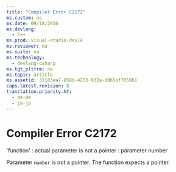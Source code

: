 ```yaml
---
title: "Compiler Error C2172"
ms.custom: na
ms.date: 09/18/2016
ms.devlang: 
  - C++
ms.prod: visual-studio-dev14
ms.reviewer: na
ms.suite: na
ms.technology: 
  - devlang-csharp
ms.tgt_pltfrm: na
ms.topic: article
ms.assetid: 31183ea7-858d-4273-932a-d865af7059b1
caps.latest.revision: 8
translation.priority.ht: 
  - de-de
  - ja-jp
---
```

# Compiler Error C2172
'function' : actual parameter is not a pointer : parameter number  
  
 Parameter `number` is not a pointer. The function expects a pointer.